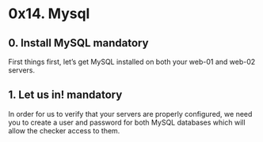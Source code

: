 # 0x14. Mysql
## 0. Install MySQL mandatory
First things first, let’s get MySQL installed on both your web-01 and web-02 servers.

## 1. Let us in! mandatory
In order for us to verify that your servers are properly configured, we need you to create a user and password for both MySQL databases which will allow the checker access to them.